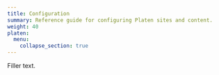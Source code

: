 ```yaml
---
title: Configuration
summary: Reference guide for configuring Platen sites and content.
weight: 40
platen:
  menu:
    collapse_section: true
---
```


Filler text.

```section
```
